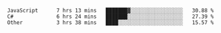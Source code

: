 <!--START_SECTION:waka-->

```text
JavaScript      7 hrs 13 mins   ███████▓░░░░░░░░░░░░░░░░░   30.88 %
C#              6 hrs 24 mins   ███████░░░░░░░░░░░░░░░░░░   27.39 %
Other           3 hrs 38 mins   ████░░░░░░░░░░░░░░░░░░░░░   15.57 %
```

<!--END_SECTION:waka-->
